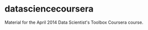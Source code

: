 datasciencecoursera
===================

Material for the April 2014 Data Scientist's Toolbox Coursera course.

